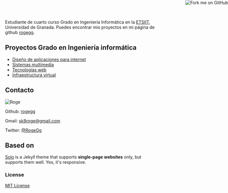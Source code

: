 

Estudiante de cuarto curso Grado en Ingeniería Informática en la [ETSIIT](http://etsiit.ugr.es/), Universidad de Granada.
Puedes encontrar mis proyectos en mi página de github [rogegg](http://github.com/rogegg).

## Proyectos Grado en Ingeniería informática

* [Diseño de aplicaciones para internet](https://github.com/rogegg/desarrolloAplicacionesInternet)
* [Sistemas multimedia](https://github.com/rogegg/Sistemas_Multimedia)
* [Tecnologías web](https://github.com/rogegg/Tecnologias_Web)
* [Infraestructura virtual](https://github.com/rogegg/IV-GII-13-14)

## Contacto

![Roge](http://rogegg.github.io/rogegg.png)

Github: [rogegg](http://github.com/rogegg)

Gmail: [sk8roge@gmail.com](sk8roge@gmail.com)

Twitter: [@RogeGg](https://twitter.com/RogeGg)


## Based on

[Solo](http://chibicode.github.io/solo) is a Jekyll theme that supports **single-page websites** only, but supports them well. Yes, it's responsive.

### License

[MIT License](http://chibicode.mit-license.org/)

<a href="https://github.com/rogegg/rogegg.github.io"><img style="position: absolute; top: 0; right: 0; border: 0;" src="https://s3.amazonaws.com/github/ribbons/forkme_right_darkblue_121621.png" alt="Fork me on GitHub"></a>
